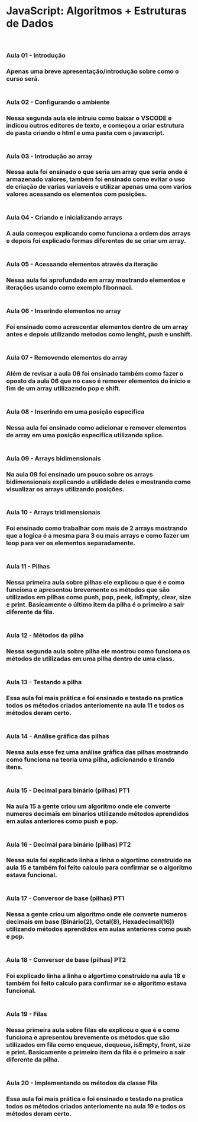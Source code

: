 # JavaScript: Algoritmos + Estruturas de Dados
<br>
<h3>Aula 01 - Introdução<h3>
Apenas uma breve apresentação/introdução sobre como o curso será.
<br><br>
<h3>Aula 02 - Configurando o ambiente<h3>
Nessa segunda aula ele intruiu como baixar o VSCODE e indicou outros editores de texto,
e começou a criar estrutura de pasta criando o html e uma pasta com o javascript.
<br><br>
<h3>Aula 03 - Introdução ao array<h3>
Nessa aula foi ensinado o que seria um array que seria onde é armazenado valores, também foi ensinado como evitar o uso de criação de varias variaveis
e utilizar apenas uma com varios valores acessando os elementos com posições.
<br><br>
<h3>Aula 04 - Criando e inicializando arrays<h3>
A aula começou explicando como funciona a ordem dos arrays e depois foi explicado formas diferentes de se criar um array.
<br><br>
<h3>Aula 05 - Acessando elementos através da iteração<h3>
Nessa aula foi aprofundado em array mostrando elementos e iterações usando como exemplo fibonnaci.
<br><br>
<h3>Aula 06 - Inserindo elementos no array<h3>
Foi ensinado como acrescentar elementos dentro de um array antes e depois utilizando metodos como lenght, push e unshift.
<br><br>
<h3>Aula 07 - Removendo elementos do array<h3>
Além de revisar a aula 06 foi ensinado também como fazer o oposto da aula 06 que no caso é remover elementos do inicio e fim de um array utilizazndo pop e shift.
<br><br>
<h3>Aula 08 - Inserindo em uma posição específica<h3>
Nessa aula foi ensinado como adicionar e remover elementos de array em uma posição especifica utilizando splice.
<br><br>
<h3>Aula 09 - Arrays bidimensionais<h3>
Na aula 09 foi ensinado um pouco sobre os arrays bidimensionais explicando a utilidade deles e mostrando como visualizar os arrays utilizando posições.
<br><br>
<h3>Aula 10 - Arrays tridimensionais<h3>
Foi ensinado como trabalhar com mais de 2 arrays mostrando que a logica é a mesma para 3 ou mais arrays e como fazer um loop para ver os elementos separadamente.
<br><br>
<h3>Aula 11 - Pilhas<h3>
Nessa primeira aula sobre pilhas ele explicou o que é e como funciona e apresentou brevemente os métodos que são utilizados em pilhas como push, pop, peek, isEmpty, clear, size e print. Basicamente o último item da pilha é o primeiro a sair diferente da fila.
<br><br>
<h3>Aula 12 - Métodos da pilha<h3>
Nessa segunda aula sobre pilha ele mostrou como funciona os métodos de utilizadas em uma pilha dentro de uma class.
<br><br>
<h3>Aula 13 - Testando a pilha<h3>
Essa aula foi mais prática e foi ensinado e testado na pratica todos os métodos criados anteriomente na aula 11 e todos os métodos deram certo.
<br><br>
<h3>Aula 14 - Análise gráfica das pilhas<h3>
Nessa aula esse fez uma análise gráfica das pilhas mostrando como funciona na teoria uma pilha, adicionando e tirando itens.
<br><br>
<h3>Aula 15 - Decimal para binário (pilhas) PT1<h3>
Na aula 15 a gente criou um algoritmo onde ele converte numeros decimais em binarios utilizando métodos aprendidos em aulas anteriores como push e pop.
<br><br>
<h3>Aula 16 - Decimal para binário (pilhas) PT2<h3>
Nessa aula foi explicado linha a linha o algortimo construido na aula 15 e também foi feito calculo para confirmar se o algoritmo estava funcional.
<br><br>
<h3>Aula 17 - Conversor de base (pilhas) PT1<h3>
Nessa a gente criou um algoritmo onde ele converte numeros decimais em base (Binário(2), Octal(8), Hexadecimal(16)) utilizando métodos aprendidos em aulas anteriores como push e pop.
<br><br>
<h3>Aula 18 - Conversor de base (pilhas) PT2<h3>
Foi explicado linha a linha o algortimo construido na aula 18 e também foi feito calculo para confirmar se o algoritmo estava funcional.
<br><br>
<h3>Aula 19 - Filas<h3>
Nessa primeira aula sobre filas ele explicou o que é e como funciona e apresentou brevemente os métodos que são utilizados em fila como enqueue, dequeue, isEmpty, front, size e print. Basicamente o primeiro item da fila é o primeiro a sair diferente da pilha.
<br><br>
<h3>Aula 20 - Implementando os métodos da classe Fila<h3>
Essa aula foi mais prática e foi ensinado e testado na pratica todos os métodos criados anteriomente na aula 19 e todos os métodos deram certo.
<br><br>